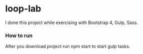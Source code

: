 # loop-lab
I done this project while exercising with Bootstrap 4, Gulp, Sass.

<h3>How to run</h3>

After you download project run npm start to start gulp tasks.
